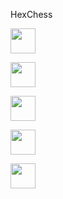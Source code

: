 HexChess

<p>
<a><img src="https://cdn.jsdelivr.net/gh/devicons/devicon/icons/javascript/javascript-original.svg" width="40" height="40"/></a>

<a><img src="https://cdn.jsdelivr.net/gh/devicons/devicon/icons/threejs/threejs-original.svg" width="40" height="40"/><a>

<a><img src="https://cdn.jsdelivr.net/gh/devicons/devicon/icons/nodejs/nodejs-original.svg" width="40" height="40"/></a>
                    
<a><img src="https://cdn.jsdelivr.net/gh/devicons/devicon/icons/mongodb/mongodb-original.svg" width="40" height="40"/></a>
                    
<a><img src="https://cdn.jsdelivr.net/gh/devicons/devicon/icons/socketio/socketio-original.svg" width="40" height="40"/></a>
          
</p>